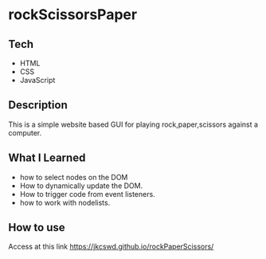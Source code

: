 # rockScissorsPaper

## Tech 
- HTML
- CSS
- JavaScript

## Description
This is a simple website based GUI for playing rock,paper,scissors against a computer.

## What I Learned

- how to select nodes on the DOM
- How to dynamically update the DOM.
- How to trigger code from event listeners.
- how to work with nodelists. 

## How to use

Access at this link https://jkcswd.github.io/rockPaperScissors/    
